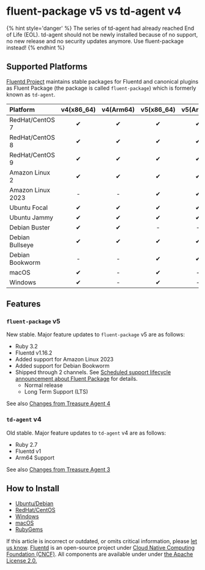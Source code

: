 # fluent-package v5 vs td-agent v4

{% hint style='danger' %}
The series of td-agent had already reached End of Life (EOL). td-agent should not be newly installed because of no support, no new release and no security updates anymore.
Use fluent-package instead!
{% endhint %}

## Supported Platforms

[Fluentd Project](https://www.fluentd.org) maintains stable packages for Fluentd and canonical plugins as Fluent Package \(the package is called `fluent-package`\)
which is formerly known as `td-agent`.

| Platform | v4\(x86\_64\) | v4\(Arm64\) | v5\(x86\_64\) | v5\(Arm64\) |
| :--- | :---: | :---: | :---: | :---: |
| RedHat/CentOS 7 | ✔ | ✔ | ✔ | ✔ |
| RedHat/CentOS 8 | ✔ | ✔ | ✔ | ✔ |
| RedHat/CentOS 9 | ✔ | ✔ | ✔ | ✔ |
| Amazon Linux 2 |  ✔ | ✔ | ✔ | ✔ |
| Amazon Linux 2023 | - | - |  ✔ | ✔ |
| Ubuntu Focal | ✔ | ✔ | ✔ | ✔ |
| Ubuntu Jammy | ✔ | ✔ | ✔ | ✔ |
| Debian Buster | ✔ | ✔ | - | - |
| Debian Bullseye | ✔ | ✔ | ✔ | ✔ |
| Debian Bookworm | - | - | ✔ | ✔ |
| macOS | ✔ | - | ✔ | - |
| Windows | ✔ | - | ✔ |  - |

## Features

### `fluent-package` v5

New stable. Major feature updates to `fluent-package` v5 are as follows:

* Ruby 3.2
* Fluentd v1.16.2
* Added support for Amazon Linux 2023
* Added support for Debian Bookworm
* Shipped through 2 channels. See [Scheduled support lifecycle announcement about Fluent Package](https://www.fluentd.org/blog/fluent-package-scheduled-lifecycle) for details.
  * Normal release
  * Long Term Support (LTS)

See also [Changes from Treasure Agent 4](https://github.com/fluent/fluent-package-builder/blob/master/CHANGELOG.md#release-v500---20230728)

### `td-agent` v4

Old stable. Major feature updates to `td-agent` v4 are as follows:

* Ruby 2.7
* Fluentd v1
* Arm64 Support

See also [Changes from Treasure Agent 3](https://github.com/fluent-plugins-nursery/td-agent-builder#changes-from-treasure-agent-3)

## How to Install

* [Ubuntu/Debian](../installation/install-by-deb.md)
* [RedHat/CentOS](../installation/install-by-rpm.md)
* [Windows](../installation/install-by-msi.md)
* [macOS](../installation/install-by-dmg.md)
* [RubyGems](../installation/install-by-gem.md)

If this article is incorrect or outdated, or omits critical information, please [let us know](https://github.com/fluent/fluentd-docs-gitbook/issues?state=open). [Fluentd](http://www.fluentd.org/) is an open-source project under [Cloud Native Computing Foundation \(CNCF\)](https://cncf.io/). All components are available under under [the Apache License 2.0.](https://www.apache.org/licenses/LICENSE-2.0)

